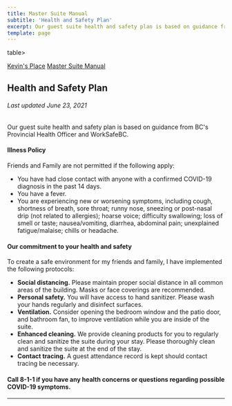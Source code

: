 ```yaml
---
title: Master Suite Manual
subtitle: 'Health and Safety Plan'
excerpt: Our guest suite health and safety plan is based on guidance from BC's Provincial Health Officer and WorkSafeBC.
template: page
---
```

table>
  <thead>
    <tr>
      <th><a href="https://www.theengine.com/citadel/">Kevin's Place</a></th>
      <th><a href="https://www.theengine.com/MasterSuiteManual/">Master Suite Manual</a></th>
    </tr>
  </thead>
  <tbody>
    <tr>
    </tr>
  </tbody>
</table>

## Health and Safety Plan
###### Last updated June 23, 2021

Our guest suite health and safety plan is based on guidance from BC's Provincial Health Officer and WorkSafeBC.

#### Illness Policy
Friends and Family are not permitted if the following apply:
* You have had close contact with anyone with a confirmed COVID-19 diagnosis in the past 14 days.
* You have a fever.
* You are experiencing new or worsening symptoms, including cough, shortness of breath, sore throat; runny nose, sneezing or post-nasal drip (not related to allergies); hoarse voice; difficulty swallowing; loss of smell or taste; nausea/vomiting, diarrhea, abdominal pain; unexplained fatigue/malaise; chills or headache.

#### Our commitment to your health and safety
To create a safe environment for my friends and family, I have implemented the following protocols:
* <strong>Social distancing.</strong> Please maintain proper social distance in all common areas of the building. Masks or face coverings are recommended.
* <strong>Personal safety.</strong> You will have access to hand sanitizer. Please wash your hands regularly and disinfect surfaces.
* <strong>Ventilation.</strong> Consider opening the bedroom window and the patio door, and bathroom fan, to improve ventilation while you are inside of the suite.
* <strong>Enhanced cleaning.</strong> We provide cleaning products for you to regularly clean and sanitize the suite during your stay. Please thoroughly clean and sanitize the suite at the end of the stay.
* <strong>Contact tracing.</strong> A guest attendance record is kept should contact tracing be necessary.

#### Call 8-1-1 if you have any health concerns or questions regarding possible COVID-19 symptoms.

---
